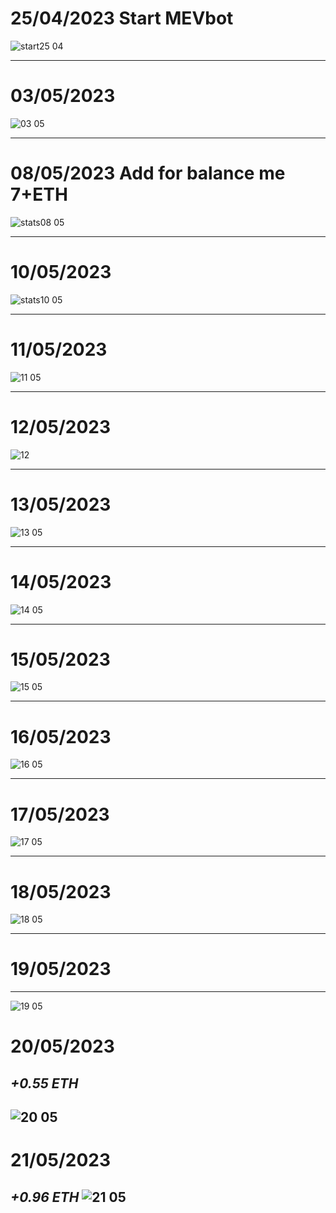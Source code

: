 # 25/04/2023 Start MEVbot
![start25 04](https://github.com/FrankGarager/evm-bot/assets/133571199/239ff514-71a8-4978-8f98-dc43ced1dfa2)

------------------------------
# 03/05/2023
![03 05](https://github.com/FrankGarager/evm-bot/assets/133571199/801ba85f-4bf6-453e-9b5d-a3edb345d63e)

---------------------------------
# 08/05/2023 Add for balance me 7+ETH
![stats08 05](https://github.com/FrankGarager/evm-bot/assets/133571199/430833bc-58a4-4175-845c-1cdf59aed72c)

-------------------------------
#  10/05/2023
![stats10 05](https://github.com/FrankGarager/evm-bot/assets/133571199/195628b3-4dce-4a3e-9651-d680ea3e4bf7)

--------------------------------
#  11/05/2023
![11 05](https://github.com/FrankGarager/evm-bot/assets/133571199/8c281e53-f433-4d03-ad91-4310ba18ac30)

-----------------------------
# 12/05/2023
![12](https://github.com/FrankGarager/evm-bot/assets/133571199/20c10a18-b7c8-495a-8989-358c68a68ec7)

----------------------------
# 13/05/2023
![13 05](https://github.com/FrankGarager/evm-bot/assets/133571199/140edab6-58a2-4116-9dd3-4ae7e1ab97b5)

----------------------------
# 14/05/2023
![14 05](https://github.com/FrankGarager/evm-bot/assets/133571199/fbb7188f-8eec-4aab-b8ff-e2bf980398a8)

--------------------------------------
# 15/05/2023
![15 05](https://github.com/FrankGarager/evm-bot/assets/133571199/1a6f3edb-8f50-48d3-a6a1-07f98bad34ba)

---------------------------------------

# 16/05/2023
![16 05](https://github.com/FrankGarager/evm-bot/assets/133571199/f7c9ec3f-640a-40f3-bd58-4a596399c357)

----------------------------------------

# 17/05/2023
![17 05](https://github.com/FrankGarager/evm-bot/assets/133571199/df1f2a2f-e5f3-4a35-ad3c-68fa491a767d)

---------------------------------------

# 18/05/2023 
![18 05](https://github.com/FrankGarager/evm-bot/assets/133571199/20c8a99b-03d4-4a0f-8c6c-f27c7c337495)

-------------------------------------

# 19/05/2023 

---------------------------------
![19 05](https://github.com/FrankGarager/evm-bot/assets/133571199/58c50b9f-80c8-461b-990c-eaba10c8acf4)

# 20/05/2023
***+0.55 ETH***
--------------------------------
![20 05](https://github.com/FrankGarager/MevBot-/assets/133571199/bcc61b1c-ec35-4bc0-a3b2-f5cef67ca600)
--------------------------------
# 21/05/2023
***+0.96 ETH***
![21 05](https://github.com/FrankGarager/MevBot-/assets/133571199/ce50e983-87b4-479c-91df-5abc5e895b19)
------------------------------------------------
